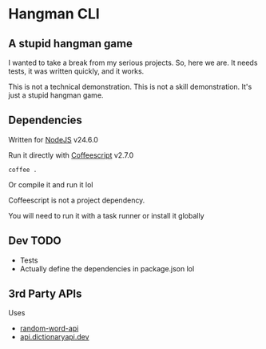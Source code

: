 # Hangman CLI

## A stupid hangman game

I wanted to take a break from my serious projects. So, here we are.
It needs tests, it was written quickly, and it works.

This is not a technical demonstration.
This is not a skill demonstration.
It's just a stupid hangman game.

## Dependencies

Written for [NodeJS](https://nodejs.org) v24.6.0

Run it directly with [Coffeescript](https://coffeescript.org) v2.7.0

```
coffee .
```

Or compile it and run it lol

Coffeescript is not a project dependency. 

You will need to run it with a task runner or install it globally

## Dev TODO

- Tests
- Actually define the dependencies in package.json lol

## 3rd Party APIs

Uses

- [random-word-api](https://random-word-api.herokuapp.com/home)
- [api.dictionaryapi.dev](https://dictionaryapi.dev/)